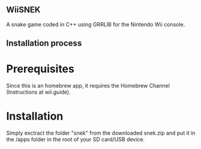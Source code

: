 ## WiiSNEK
A snake game coded in C++ using GRRLIB for the Nintendo Wii console.
## Installation process
# Prerequisites
Since this is an homebrew app, it requires the Homebrew Channel (Instructions at wii.guide). 
# Installation
Simply exctract the folder "snek" from the downloaded snek.zip and put it in the /apps folder in the root of your SD card/USB device.
